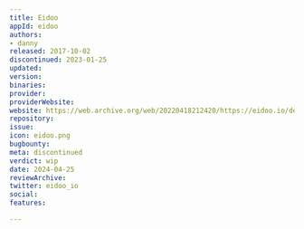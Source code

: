 ```yaml
---
title: Eidoo
appId: eidoo
authors:
- danny
released: 2017-10-02
discontinued: 2023-01-25
updated: 
version: 
binaries: 
provider: 
providerWebsite: 
website: https://web.archive.org/web/20220418212420/https://eidoo.io/desktop-download
repository: 
issue: 
icon: eidoo.png
bugbounty: 
meta: discontinued
verdict: wip
date: 2024-04-25
reviewArchive: 
twitter: eidoo_io
social: 
features: 

---
```



